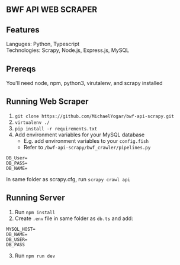 ## BWF API WEB SCRAPER


## Features

Languges: Python, Typescript \
Technologies: Scrapy, Node.js, Express.js, MySQL


## Prereqs

You'll need node, npm, python3, virutalenv, and scrapy installed

## Running Web Scraper

1. `git clone https://github.com/MichaelYogar/bwf-api-scrapy.git`
2. `virtualenv ./`
3. `pip install -r requirements.txt`
4. Add environment variables for your MySQL database 
    - E.g. add environment variables to your `config.fish`
    - Refer to `/bwf-api-scrapy/bwf_crawler/pipelines.py`
```
DB_User=
DB_PASS=
DB_NAME=
```


In same folder as scrapy.cfg, run `scrapy crawl api`

## Running Server

1. Run `npm install`
2. Create `.env` file in same folder as `db.ts` and add:

```
MYSQL_HOST=
DB_NAME=
DB_USER=
DB_PASS
```

3. Run `npm run dev`



